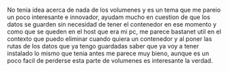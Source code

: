No tenia idea acerca de nada de los volumenes y es un tema que me pareio un poco interesante e innovador, ayudam mucho en cuestion de que los datos se guarden sin necesidad de tener el contenedor en ese momento y como que se queden en el host que era mi pc, me parece bastanet util en el contexto que puedo eliminar cuando quiera un contenedor y al poner las rutas de los datos que ya tengo guardadas saber que ya voy a tener instalado lo mismo que tenia antes me parece muy bieno, aunque es un poco facil de perderse esta parte de volumenes es interesante la verdad.
